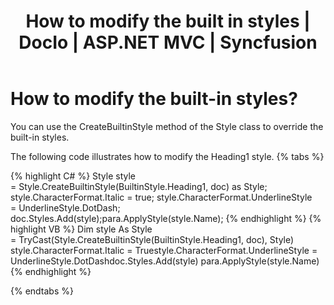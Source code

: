 ﻿---
layout: post
title: How to modify the built in styles | DocIo | ASP.NET MVC | Syncfusion
description: how to modify the built-in styles?
platform: ejmvc
control: DocIo
documentation: ug
---

# How to modify the built-in styles?

You can use the CreateBuiltinStyle method of the Style class to override the built-in styles.

The following code illustrates how to modify the Heading1 style.
{% tabs %}

{% highlight C# %}
Style style = Style.CreateBuiltinStyle(BuiltinStyle.Heading1, doc) as Style;
style.CharacterFormat.Italic = true;
style.CharacterFormat.UnderlineStyle = UnderlineStyle.DotDash;
doc.Styles.Add(style);para.ApplyStyle(style.Name);
{% endhighlight %}
{% highlight VB %}
Dim style As Style = TryCast(Style.CreateBuiltinStyle(BuiltinStyle.Heading1, doc), Style)
style.CharacterFormat.Italic = Truestyle.CharacterFormat.UnderlineStyle = UnderlineStyle.DotDashdoc.Styles.Add(style)
para.ApplyStyle(style.Name)
{% endhighlight  %}

{% endtabs %} 
